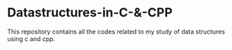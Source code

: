 # Datastructures-in-C-&-CPP
This repository contains all the codes related to my study of data structures using c and cpp.
